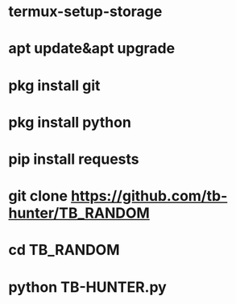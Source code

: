 # termux-setup-storage
# apt update&apt upgrade
# pkg install git
# pkg install python
# pip install requests
# git clone https://github.com/tb-hunter/TB_RANDOM
# cd TB_RANDOM
# python TB-HUNTER.py
